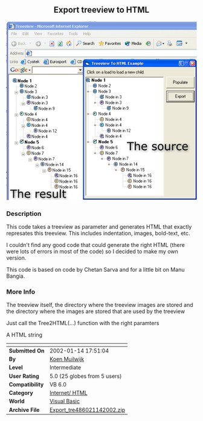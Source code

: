 ﻿<div align="center">

## Export treeview to HTML

<img src="PIC2002114122209856.gif">
</div>

### Description

This code takes a treeview as parameter and generates HTML that exactly represates this treeview. This includes indentation, images, bold-text, etc.

I couldn't find any good code that could generate the right HTML (there were lots of errors in most of the code) so I decided to make my own version.

This code is based on code by Chetan Sarva and for a little bit on Manu Bangia.
 
### More Info
 
The treeview itself, the directory where the treeview images are stored and the directory where the images are stored that are used by the treeview

Just call the Tree2HTML(...) function with the right paramters

A HTML string


<span>             |<span>
---                |---
**Submitted On**   |2002-01-14 17:51:04
**By**             |[Koen Muilwijk](https://github.com/Planet-Source-Code/PSCIndex/blob/master/ByAuthor/koen-muilwijk.md)
**Level**          |Intermediate
**User Rating**    |5.0 (25 globes from 5 users)
**Compatibility**  |VB 6\.0
**Category**       |[Internet/ HTML](https://github.com/Planet-Source-Code/PSCIndex/blob/master/ByCategory/internet-html__1-34.md)
**World**          |[Visual Basic](https://github.com/Planet-Source-Code/PSCIndex/blob/master/ByWorld/visual-basic.md)
**Archive File**   |[Export\_tre486021142002\.zip](https://github.com/Planet-Source-Code/koen-muilwijk-export-treeview-to-html__1-30789/archive/master.zip)








